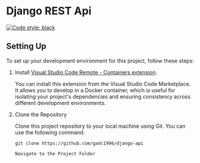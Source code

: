 # Django REST Api
[![Code style: black](https://img.shields.io/badge/code%20style-black-000000.svg)](https://github.com/psf/black)

## Setting Up

To set up your development environment for this project, follow these steps:

1. Install [Visual Studio Code Remote - Containers extension](https://marketplace.visualstudio.com/items?itemName=ms-vscode-remote.remote-containers).

   You can install this extension from the Visual Studio Code Marketplace. It allows you to develop in a Docker container, which is useful for isolating your project's dependencies and ensuring consistency across different development environments.

2. Clone the Repository

   Clone this project repository to your local machine using Git. You can use the following command:

   ```shell
   git clone https://github.com/gadc1996/django-api
   
   Navigate to the Project Folder
